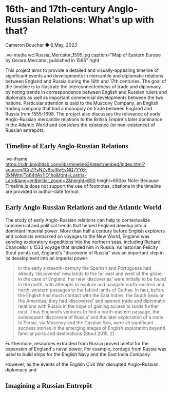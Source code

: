 <style>
    @import url(//fonts.googleapis.com/css?family=Lustria);
    @import url(//fonts.googleapis.com/css?family=Lato);
    #juncture { font-family: Lato; }
    #juncture h1, h2, h3 { font-family: Lustria; }
</style>

# 16th- and 17th-century Anglo-Russian Relations: What's up with that?
Cameron Boucher ● 6 May, 2023

.ve-media wc:Russia_Mercator_1595.jpg caption="Map of Eastern Europe by Gerard Mercator, published in 1595" right

This project aims to provide a detailed and visually-appealing timeline of significant events and developments in mercantile and diplomatic relations between England and Russia during the 16th and 17th centuries. The goal of the timeline is to illustrate the interconnectedness of trade and diplomacy by noting trends in correspondence between English and Russian rulers and diplomats as well as important commercial developments between the two nations. Particular attention is paid to the Muscovy Company, an English trading company that had a monopoly on trade between England and Russia from 1555-1698. The project also discusses the relevance of early Anglo-Russian mercantile relations to the British Empire's later dominance in the Atlantic World and considers the existence (or non-existence) of Russian entrepôts.

## Timeline of Early Anglo-Russian Relations

.ve-iframe https://cdn.knightlab.com/libs/timeline3/latest/embed/index.html?source=1CnZPvNZv8tuIRqEyNQ7YY6-0kNWmITq64tlAs1jO1ho&font=Lustria-Lato&lang=en&initial_zoom=2&height=650 height=650px
Note: Because Timeline.js does not support the use of footnotes, citations in the timeline are provided in author-date format.

## Early Anglo-Russian Relations and the Atlantic World

The study of early Anglo-Russian relations can help to contextualize commercial and political trends that helped England develop into a dominant imperial power. More than half a century before English explorers and colonists embarked on voyages to the New World, England was sending exploratory expeditions into the northern seas, including Richard Chancellor's 1533 voyage that landed him in Russia. As historian Felicity Stout points out, England's "discoverie of Russia" was an important step in its development into an imperial power:
> In the early sixteenth-century the Spanish and Portuguese had already ‘discovered’ new lands to the far east and west of the globe. In the case of England, her new ‘discoveries’ were initially to be found in the north, with attempts to explore and navigate north-eastern and north-western passages to the fabled lands of Cathay. In fact, before the English had much contact with the East Indies, the South Seas or the Americas, they had ‘discovered’ and opened trade and diplomatic relations with Russia in the hope of gaining access to lands further east. Thus England’s ventures to find a north-eastern passage, the subsequent ‘discoverie of Russia’ and the later exploration of a route to Persia, via Muscovy and the Caspian Sea, were all significant success stories in the emerging stages of English exploration beyond familiar ports and destinations (Stout 2015, 2).


Furthermore, resources extracted from Russia proved useful for the expansion of England's naval power. For example, cordage from Russia was used to build ships for the English Navy and the East India Company. 

However, as the events of the English Civil War disrupted Anglo-Russian diplomacy and 

## Imagining a Russian Entrepôt



